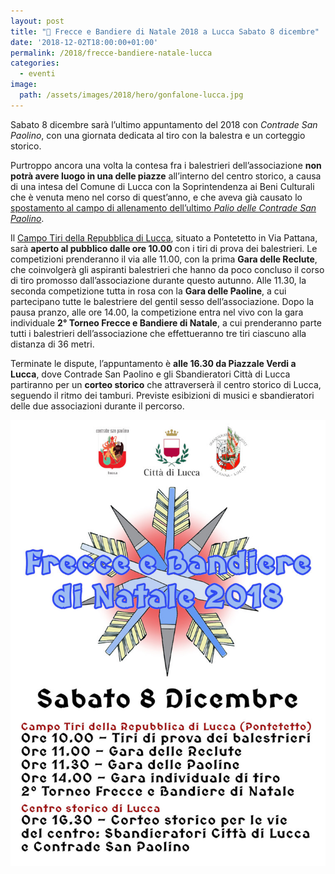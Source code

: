 ```yaml
---
layout: post
title: "📣 Frecce e Bandiere di Natale 2018 a Lucca Sabato 8 dicembre"
date: '2018-12-02T18:00:00+01:00'
permalink: /2018/frecce-bandiere-natale-lucca
categories:
  - eventi
image:
  path: /assets/images/2018/hero/gonfalone-lucca.jpg
---
```


Sabato 8 dicembre sarà l’ultimo appuntamento del 2018 con *Contrade San Paolino*, con una giornata dedicata al tiro con la balestra e un corteggio storico.

<!-- more -->

Purtroppo ancora una volta la contesa fra i balestrieri dell’associazione **non potrà avere luogo in una delle piazze** all’interno del centro storico, a causa di una intesa del Comune di Lucca con la Soprintendenza ai Beni Culturali che è venuta meno nel corso di quest’anno, e che aveva già causato lo [spostamento al campo di allenamento dell’ultimo *Palio delle Contrade San Paolino*](/2018/programma-palio-contrade-san-paolino).

Il [Campo Tiri della Repubblica di Lucca](https://goo.gl/maps/A2X6cugTie82), situato a Pontetetto in Via Pattana, sarà **aperto al pubblico dalle ore 10.00** con i tiri di prova dei balestrieri. Le competizioni prenderanno il via alle 11.00, con la prima **Gara delle Reclute**, che coinvolgerà gli aspiranti balestrieri che hanno da poco concluso il corso di tiro promosso dall’associazione durante questo autunno. Alle 11.30, la seconda competizione tutta in rosa con la **Gara delle Paoline**, a cui partecipano tutte le balestriere del gentil sesso dell’associazione. Dopo la pausa pranzo, alle ore 14.00, la competizione entra nel vivo con la gara individuale **2° Torneo Frecce e Bandiere di Natale**, a cui prenderanno parte tutti i balestrieri dell’associazione che effettueranno tre tiri ciascuno alla distanza di 36 metri.

Terminate le dispute, l’appuntamento è **alle 16.30 da Piazzale Verdi a Lucca**, dove Contrade San Paolino e gli Sbandieratori Città di Lucca partiranno per un **corteo storico** che attraverserà il centro storico di Lucca, seguendo il ritmo dei tamburi. Previste esibizioni di musici e sbandieratori delle due associazioni durante il percorso.

![Locandina con programma della manifestazione](/assets/images/2018/programma-frecce-bandiere-natale-2018.jpg)
